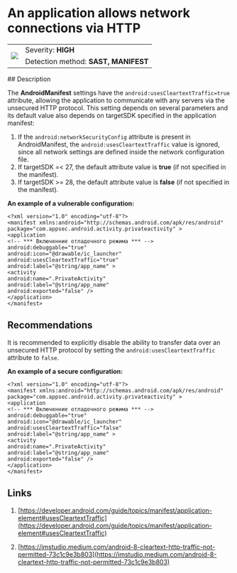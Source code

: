 # An application allows network connections via HTTP

<table class='noborder'>
    <colgroup>
      <col/>
      <col/>
    </colgroup>
    <tbody>
      <tr>
        <td rowspan="2"><img src="../../../img/defekt_vysokij.png"/></td>
        <td>Severity:<strong> HIGH</strong></td>
      </tr>
      <tr>
        <td>Detection method:<strong> SAST, MANIFEST</strong></td>
      </tr>
    </tbody>
</table>
## Description

The **AndroidManifest** settings have the `android:usesCleartextTraffic=true` attribute, allowing the application to communicate with any servers via the unsecured HTTP protocol. This setting depends on several parameters and its default value also depends on targetSDK specified in the application manifest:

1. If the `android:networkSecurityConfig` attribute is present in AndroidManifest, the `android:usesCleartextTraffic` value is ignored, since all network settings are defined inside the network configuration file.
2. If targetSDK =\< 27, the default attribute value is **true** (if not specified in the manifest).
3. If targetSDK >= 28, the default attribute value is **false** (if not specified in the manifest).

**An example of a vulnerable configuration:**

    <?xml version="1.0" encoding="utf-8"?>
    <manifest xmlns:android="http://schemas.android.com/apk/res/android"
    package="com.appsec.android.activity.privateactivity" >
    <application
    <!-- *** Включенние отладочного режима *** -->
    android:debuggable="true"
    android:icon="@drawable/ic_launcher"
    android:usesCleartextTraffic="true"
    android:label="@string/app_name" >
    <activity
    android:name=".PrivateActivity"
    android:label="@string/app_name"
    android:exported="false" />
    </application>
    </manifest>

## Recommendations

It is recommended to explicitly disable the ability to transfer data over an unsecured HTTP protocol by setting the `android:usesCleartextTraffic` attribute to `false`.

**An example of a secure configuration:**

    <?xml version="1.0" encoding="utf-8"?>
    <manifest xmlns:android="http://schemas.android.com/apk/res/android"
    package="com.appsec.android.activity.privateactivity" >
    <application
    <!-- *** Включенние отладочного режима *** -->
    android:debuggable="true"
    android:icon="@drawable/ic_launcher"
    android:usesCleartextTraffic="false"
    android:label="@string/app_name" >
    <activity
    android:name=".PrivateActivity"
    android:label="@string/app_name"
    android:exported="false" />
    </application>
    </manifest>

## Links

1. [https://developer.android.com/guide/topics/manifest/application-element#usesCleartextTraffic](https://developer.android.com/guide/topics/manifest/application-element#usesCleartextTraffic)

2. [https://imstudio.medium.com/android-8-cleartext-http-traffic-not-permitted-73c1c9e3b803](https://imstudio.medium.com/android-8-cleartext-http-traffic-not-permitted-73c1c9e3b803)